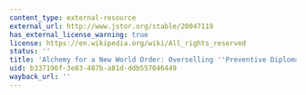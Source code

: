 ```yaml
---
content_type: external-resource
external_url: http://www.jstor.org/stable/20047119
has_external_license_warning: true
license: https://en.wikipedia.org/wiki/All_rights_reserved
status: ''
title: 'Alchemy for a New World Order: Overselling ''Preventive Diplomacy'''
uid: b337196f-3e83-487b-a81d-ddb557046449
wayback_url: ''
---
```


